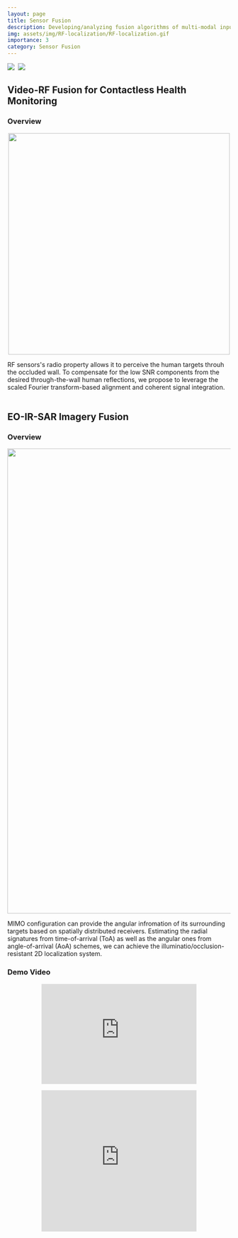 ```yaml
---
layout: page
title: Sensor Fusion
description: Developing/analyzing fusion algorithms of multi-modal inputs
img: assets/img/RF-localization/RF-localization.gif
importance: 3
category: Sensor Fusion
---
```

<img src="https://img.shields.io/badge/-Sensor%20Fusion-ff69b4">&nbsp;&nbsp;<img src="https://img.shields.io/badge/-AI-blue">

## Video-RF Fusion for Contactless Health Monitoring
### Overview
<p align="center"><img src="https://jhchoi93.github.io/assets/img/RF-localization/Through-wall_result.png" width="500px"/></p>

RF sensors's radio property allows it to perceive the human targets throuh the occluded wall. To compensate for the low SNR components from the desired through-the-wall human reflections, we propose to leverage the scaled Fourier transform-based alignment and coherent signal integration.
<br><br>

## EO-IR-SAR Imagery Fusion
### Overview
<p align="center"><img src="https://jhchoi93.github.io/assets/img/RF-localization/FMCW_result.png" width="1050px"/></p>

MIMO configuration can provide the angular infromation of its surrounding targets based on spatially distributed receivers. Estimating the radial signatures from time-of-arrival (ToA) as well as the angular ones from angle-of-arrival (AoA) schemes, we can achieve the illuminatio/occlusion-resistant 2D localization system.

### Demo Video
<p align="center"><iframe width="350" height="226" title="localization of single person" src="https://www.youtube.com/embed/TEVrvEwUfgg" frameborder="0" allow="accelerometer; autoplay; clipboard-write; encrypted-media; gyroscope; picture-in-picture" allowfullscreen></iframe></p>

<p align="center"><iframe width="350" height="319" title="localization of multiple people" src="https://www.youtube.com/embed/tY5Yr5oMEA0" frameborder="0" allow="accelerometer; autoplay; clipboard-write; encrypted-media; gyroscope; picture-in-picture" allowfullscreen></iframe></p>